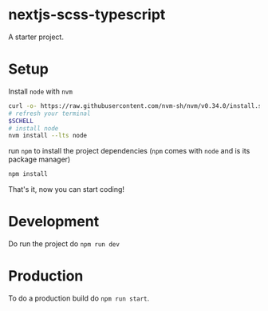 # nextjs-scss-typescript

A starter project.

# Setup

Install `node` with `nvm`

```bash
curl -o- https://raw.githubusercontent.com/nvm-sh/nvm/v0.34.0/install.sh | bash
# refresh your terminal
$SCHELL
# install node
nvm install --lts node
```

run `npm` to install the project dependencies (`npm` comes with `node` and is its package manager)

```bash
npm install
```

That's it, now you can start coding!

# Development

Do run the project do `npm run dev`

# Production

To do a production build do `npm run start`.
